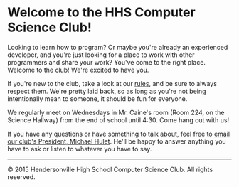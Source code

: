 Welcome to the HHS Computer Science Club!
============================================================

Looking to learn how to program? Or maybe you're already an experienced developer, and you're just looking for a place to work with other programmers and share your work? You've come to the right place. Welcome to the club! We're excited to have you.

If you're new to the club, take a look at our [rules](darules.md), and be sure to always respect them. We're pretty laid back, so as long as you're not being intentionally mean to someone, it should be fun for everyone.

We regularly meet on Wednesdays in Mr. Caine's room (Room 224, on the Science Hallway) from the end of school until 4:30. Come hang out with us!

If you have any questions or have something to talk about, feel free to [email our club's President, Michael Hulet](mailto:bestraysfan@me.com). He'll be happy to answer anything you have to ask or listen to whatever you have to say.

-------------------------------------------------------------
&copy; 2015 Hendersonville High School Computer Science Club. All rights reserved.